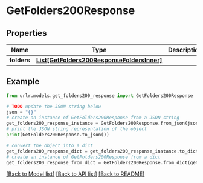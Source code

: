 # GetFolders200Response


## Properties

Name | Type | Description | Notes
------------ | ------------- | ------------- | -------------
**folders** | [**List[GetFolders200ResponseFoldersInner]**](GetFolders200ResponseFoldersInner.md) |  | [optional] 

## Example

```python
from urlr.models.get_folders200_response import GetFolders200Response

# TODO update the JSON string below
json = "{}"
# create an instance of GetFolders200Response from a JSON string
get_folders200_response_instance = GetFolders200Response.from_json(json)
# print the JSON string representation of the object
print(GetFolders200Response.to_json())

# convert the object into a dict
get_folders200_response_dict = get_folders200_response_instance.to_dict()
# create an instance of GetFolders200Response from a dict
get_folders200_response_from_dict = GetFolders200Response.from_dict(get_folders200_response_dict)
```
[[Back to Model list]](../README.md#documentation-for-models) [[Back to API list]](../README.md#documentation-for-api-endpoints) [[Back to README]](../README.md)


